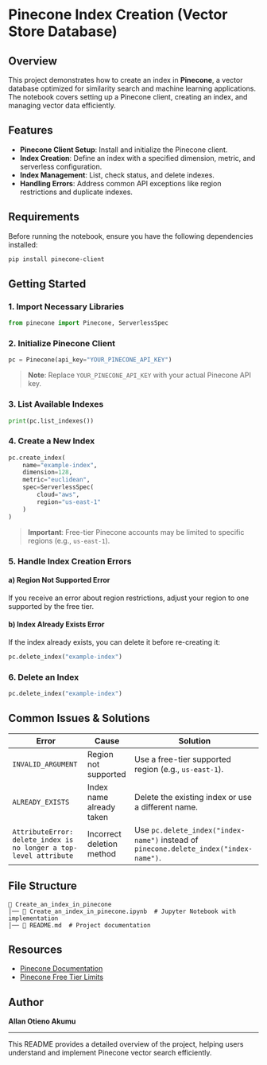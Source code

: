 # Pinecone Index Creation (Vector Store Database)

## Overview
This project demonstrates how to create an index in **Pinecone**, a vector database optimized for similarity search and machine learning applications. The notebook covers setting up a Pinecone client, creating an index, and managing vector data efficiently.

## Features
- **Pinecone Client Setup**: Install and initialize the Pinecone client.
- **Index Creation**: Define an index with a specified dimension, metric, and serverless configuration.
- **Index Management**: List, check status, and delete indexes.
- **Handling Errors**: Address common API exceptions like region restrictions and duplicate indexes.

## Requirements
Before running the notebook, ensure you have the following dependencies installed:

```bash
pip install pinecone-client
```

## Getting Started
### 1. Import Necessary Libraries
```python
from pinecone import Pinecone, ServerlessSpec
```

### 2. Initialize Pinecone Client
```python
pc = Pinecone(api_key="YOUR_PINECONE_API_KEY")
```
> **Note**: Replace `YOUR_PINECONE_API_KEY` with your actual Pinecone API key.

### 3. List Available Indexes
```python
print(pc.list_indexes())
```

### 4. Create a New Index
```python
pc.create_index(
    name="example-index",
    dimension=128,
    metric="euclidean",
    spec=ServerlessSpec(
        cloud="aws",
        region="us-east-1"
    )
)
```
> **Important**: Free-tier Pinecone accounts may be limited to specific regions (e.g., `us-east-1`).

### 5. Handle Index Creation Errors
#### a) Region Not Supported Error
If you receive an error about region restrictions, adjust your region to one supported by the free tier.

#### b) Index Already Exists Error
If the index already exists, you can delete it before re-creating it:
```python
pc.delete_index("example-index")
```

### 6. Delete an Index
```python
pc.delete_index("example-index")
```

## Common Issues & Solutions
| Error | Cause | Solution |
|--------|--------|------------|
| `INVALID_ARGUMENT` | Region not supported | Use a free-tier supported region (e.g., `us-east-1`). |
| `ALREADY_EXISTS` | Index name already taken | Delete the existing index or use a different name. |
| `AttributeError: delete_index is no longer a top-level attribute` | Incorrect deletion method | Use `pc.delete_index("index-name")` instead of `pinecone.delete_index("index-name")`. |

## File Structure
```
📂 Create_an_index_in_pinecone
│── 📝 Create_an_index_in_pinecone.ipynb  # Jupyter Notebook with implementation
│── 📄 README.md  # Project documentation
```

## Resources
- [Pinecone Documentation](https://docs.pinecone.io/)
- [Pinecone Free Tier Limits](https://www.pinecone.io/pricing/)

## Author
**Allan Otieno Akumu**

---
This README provides a detailed overview of the project, helping users understand and implement Pinecone vector search efficiently.
